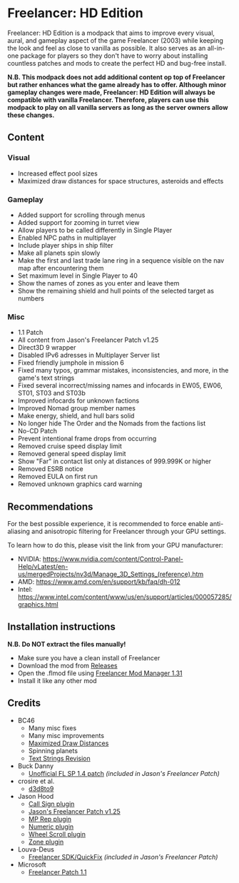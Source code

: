 # Freelancer: HD Edition
Freelancer: HD Edition is a modpack that aims to improve every visual, aural, and gameplay aspect of the game Freelancer (2003) while keeping the look and feel as close to vanilla as possible. It also serves as an all-in-one package for players so they don't have to worry about installing countless patches and mods to create the perfect HD and bug-free install.

**N.B. This modpack does not add additional content op top of Freelancer but rather enhances what the game already has to offer. Although minor gameplay changes were made, Freelancer: HD Edition will always be compatible with vanilla Freelancer. Therefore, players can use this modpack to play on all vanilla servers as long as the server owners allow these changes.**

## Content
### Visual
* Increased effect pool sizes
* Maximized draw distances for space structures, asteroids and effects

### Gameplay
* Added support for scrolling through menus
* Added support for zooming in turret view
* Allow players to be called differently in Single Player
* Enabled NPC paths in multiplayer
* Include player ships in ship filter
* Make all planets spin slowly
* Make the first and last trade lane ring in a sequence visible on the nav map after encountering them
* Set maximum level in Single Player to 40
* Show the names of zones as you enter and leave them
* Show the remaining shield and hull points of the selected target as numbers

### Misc
* 1.1 Patch
* All content from Jason's Freelancer Patch v1.25
* Direct3D 9 wrapper
* Disabled IPv6 adresses in Multiplayer Server list
* Fixed friendly jumphole in mission 6
* Fixed many typos, grammar mistakes, inconsistencies, and more, in the game's text strings
* Fixed several incorrect/missing names and infocards in EW05, EW06, ST01, ST03 and ST03b
* Improved infocards for unknown factions
* Improved Nomad group member names
* Make energy, shield, and hull bars solid
* No longer hide The Order and the Nomads from the factions list
* No-CD Patch
* Prevent intentional frame drops from occurring
* Removed cruise speed display limit
* Removed general speed display limit
* Show "Far" in contact list only at distances of 999.999K or higher
* Removed ESRB notice
* Removed EULA on first run
* Removed unknown graphics card warning

## Recommendations 
For the best possible experience, it is recommended to force enable anti-aliasing and anisotropic filtering for Freelancer through your GPU settings.

To learn how to do this, please visit the link from your GPU manufacturer:
* NVIDIA: https://www.nvidia.com/content/Control-Panel-Help/vLatest/en-us/mergedProjects/nv3d/Manage_3D_Settings_(reference).htm
* AMD: https://www.amd.com/en/support/kb/faq/dh-012
* Intel: https://www.intel.com/content/www/us/en/support/articles/000057285/graphics.html

## Installation instructions
**N.B. Do NOT extract the files manually!**
* Make sure you have a clean install of Freelancer
* Download the mod from [Releases](https://github.com/BC46/freelancer-hd-edition/releases)
* Open the .flmod file using [Freelancer Mod Manager 1.31](https://www.moddb.com/games/freelancer/downloads/freelancer-mod-manager-131)
* Install it like any other mod

## Credits
* BC46 
  - Many misc fixes
  - Many misc improvements
  - [Maximized Draw Distances](https://github.com/BC46/freelancer-maximized-draw-distances)
  - Spinning planets
  - [Text Strings Revision](https://github.com/BC46/freelancer-text-strings-revision)
* Buck Danny
  - [Unofficial FL SP 1.4 patch](https://www.moddb.com/games/freelancer/downloads/freelancer-unofficial-patch-14) *(included in Jason's Freelancer Patch)*
* crosire et al.
  - [d3d8to9](https://github.com/crosire/d3d8to9)
* Jason Hood
  - [Call Sign plugin](http://adoxa.altervista.org/freelancer/plugins.html)
  - [Jason's Freelancer Patch v1.25](http://adoxa.altervista.org/freelancer/index.html)
  - [MP Rep plugin](http://adoxa.altervista.org/freelancer/plugins.html)
  - [Numeric plugin](http://adoxa.altervista.org/freelancer/plugins.html)
  - [Wheel Scroll plugin](http://adoxa.altervista.org/freelancer/plugins.html)
  - [Zone plugin](http://adoxa.altervista.org/freelancer/plugins.html)
* Louva-Deus
  - [Freelancer SDK/QuickFix](https://swat-portal.com/forum/filebase/file/619-freelancer-quickfix-1-0c/) *(included in Jason's Freelancer Patch)*
* Microsoft
  - [Freelancer Patch 1.1](https://www.moddb.com/games/freelancer/downloads/freelancer-patch-11)
